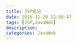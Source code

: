 ```yaml
---
title: JSP笔记
date: 2016-11-20 12:50:47
tags: [JSP,JavaWeb]
description:
categories: JavaWeb
---
```

